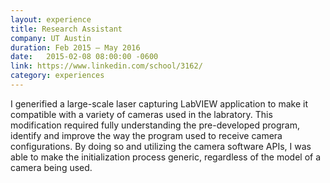 ```yaml
---
layout: experience
title: Research Assistant
company: UT Austin
duration: Feb 2015 ― May 2016
date:   2015-02-08 08:00:00 -0600
link: https://www.linkedin.com/school/3162/
category: experiences
---
```

<p>
I generified a large-scale laser capturing LabVIEW application to make it compatible with a variety of cameras used in the labratory. This modification required fully understanding the pre-developed program, identify and improve the way the program used to receive camera configurations. By doing so and utilizing the camera software APIs, I was able to make the initialization process generic, regardless of the model of a camera being used.
</p>